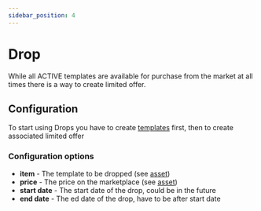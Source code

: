 ```yaml
---
sidebar_position: 4
---
```


# Drop

While all ACTIVE templates are available for purchase from the market at all times there is a way to create limited
offer.

## Configuration

To start using Drops you have to create [templates](/docs/admin-panel/hierarchy/ERC721/template/) first, then to create
associated limited offer

### Configuration options

- **item** - The template to be dropped (see [asset](/docs/admin-panel/miscellaneous/asset/))
- **price** - The price on the marketplace (see [asset](/docs/admin-panel/miscellaneous/asset/))
- **start date** - The start date of the drop, could be in the future
- **end date** - The ed date of the drop, have to be after start date

